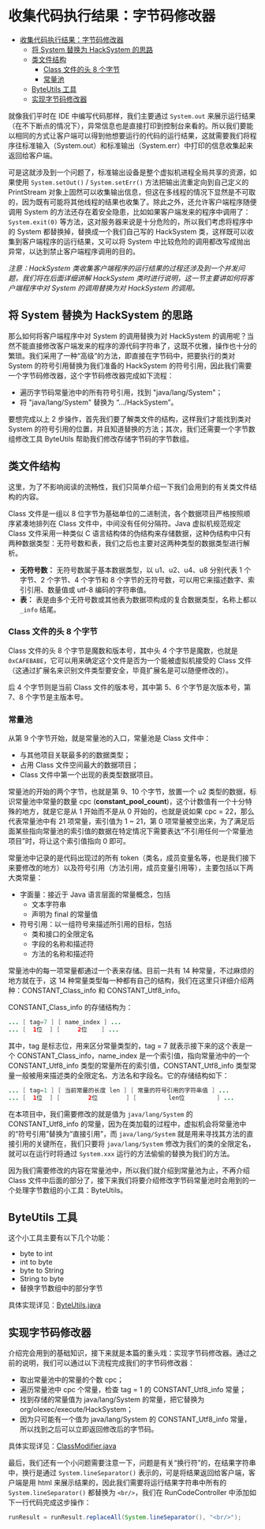 # 收集代码执行结果：字节码修改器

<!-- TOC -->

- [收集代码执行结果：字节码修改器](#收集代码执行结果字节码修改器)
    - [将 System 替换为 HackSystem 的思路](#将-system-替换为-hacksystem-的思路)
    - [类文件结构](#类文件结构)
        - [Class 文件的头 8 个字节](#class-文件的头-8-个字节)
        - [常量池](#常量池)
    - [ByteUtils 工具](#byteutils-工具)
    - [实现字节码修改器](#实现字节码修改器)

<!-- /TOC -->

就像我们平时在 IDE 中编写代码那样，我们主要通过 `System.out` 来展示运行结果（在不下断点的情况下），异常信息也是直接打印到控制台来看的。所以我们要能以相同的方式让客户端可以得到他想要运行的代码的运行结果，这就需要我们将程序往标准输入（System.out）和标准输出（System.err）中打印的信息收集起来返回给客户端。

可是这就涉及到一个问题了，标准输出设备是整个虚拟机进程全局共享的资源，如果使用 `System.setOut()` / `System.setErr()` 方法把输出流重定向到自己定义的 PrintStream 对象上固然可以收集输出信息，但这在多线程的情况下显然是不可取的，因为既有可能将其他线程的结果也收集了。除此之外，还允许客户端程序随便调用 System 的方法还存在着安全隐患，比如如果客户端发来的程序中调用了：`System.exit(0)` 等方法，这对服务器来说是十分危险的，所以我们考虑将程序中的 System 都替换掉，替换成一个我们自己写的 HackSystem 类，这样既可以收集到客户端程序的运行结果，又可以将 System 中比较危险的调用都改写成抛出异常，以达到禁止客户端程序调用的目的。

*注意：HackSystem 类收集客户端程序的运行结果的过程还涉及到一个并发问题，我们将在后面详细讲解 HackSystem 类时进行说明，这一节主要讲如何将客户端程序中对 System 的调用替换为对 HackSystem 的调用。*



## 将 System 替换为 HackSystem 的思路

那么如何将客户端程序中对 System 的调用替换为对 HackSystem 的调用呢？当然不能直接修改客户端发来的程序的源代码字符串了，这既不优雅，操作也十分的繁琐。我们采用了一种“高级”的方法，即直接在字节码中，把要执行的类对 System 的符号引用替换为我们准备的 HackSystem 的符号引用，因此我们需要一个字节码修改器，这个字节码修改器完成如下流程：

- 遍历字节码常量池中的所有符号引用，找到 "java/lang/System"；
- 将 "java/lang/System" 替换为 “.../HackSystem”。

要想完成以上 2 步操作，首先我们要了解类文件的结构，这样我们才能找到类对 System 的符号引用的位置，并且知道替换的方法；其次，我们还需要一个字节数组修改工具 ByteUtils 帮助我们修改存储字节码的字节数组。



## 类文件结构

这里，为了不影响阅读的流畅性，我们只简单介绍一下我们会用到的有关类文件结构的内容。

Class 文件是一组以 8 位字节为基础单位的二进制流，各个数据项目严格按照顺序紧凑地排列在 Class 文件中，中间没有任何分隔符。Java 虚拟机规范规定 Class 文件采用一种类似 C 语言结构体的伪结构来存储数据，这种伪结构中只有两种数据类型：无符号数和表，我们之后也主要对这两种类型的数据类型进行解析。

- **无符号数：** 无符号数属于基本数据类型，以 u1、u2、u4、u8 分别代表 1 个字节、2 个字节、4 个字节和 8 个字节的无符号数，可以用它来描述数字、索引引用、数量值或 utf-8 编码的字符串值。
- **表：** 表是由多个无符号数或其他表为数据项构成的复合数据类型，名称上都以 `_info` 结尾。

### Class 文件的头 8 个字节

Class 文件的头 8 个字节是魔数和版本号，其中头 4 个字节是魔数，也就是 `0xCAFEBABE`，它可以用来确定这个文件是否为一个能被虚拟机接受的 Class 文件（这通过扩展名来识别文件类型要安全，毕竟扩展名是可以随便修改的）。

后 4 个字节则是当前 Class 文件的版本号，其中第 5、6 个字节是次版本号，第 7、8 个字节是主版本号。

### 常量池

从第 9 个字节开始，就是常量池的入口，常量池是 Class 文件中：

- 与其他项目关联最多的的数据类型；
- 占用 Class 文件空间最大的数据项目；
- Class 文件中第一个出现的表类型数据项目。

常量池的开始的两个字节，也就是第 9、10 个字节，放置一个 u2 类型的数据，标识常量池中常量的数量 cpc (**constant_pool_count**)，这个计数值有一个十分特殊的地方，就是它是从 1 开始而不是从 0 开始的，也就是说如果 cpc = 22，那么代表常量池中有 21 项常量，索引值为 1 ~ 21，第 0 项常量被空出来，为了满足后面某些指向常量池的索引值的数据在特定情况下需要表达“不引用任何一个常量池项目”时，将让这个索引值指向 0 即可。

常量池中记录的是代码出现过的所有 token（类名，成员变量名等，也是我们接下来要修改的地方）以及符号引用（方法引用，成员变量引用等），主要包括以下两大类常量：

- 字面量：接近于 Java 语言层面的常量概念，包括
	- 文本字符串
	- 声明为 final 的常量值
- 符号引用：以一组符号来描述所引用的目标，包括
	- 类和接口的全限定名
	- 字段的名称和描述符
	- 方法的名称和描述符

常量池中的每一项常量都通过一个表来存储。目前一共有 14 种常量，不过麻烦的地方就在于，这 14 种常量类型每一种都有自己的结构，我们在这里只详细介绍两种：CONSTANT_Class_info 和 CONSTANT_Utf8_info。

CONSTANT_Class_info 的存储结构为：

```java
... [ tag=7 ] [ name_index ] ...
... [  1位  ] [     2位    ] ...
```

其中，tag 是标志位，用来区分常量类型的，tag = 7 就表示接下来的这个表是一个 CONSTANT_Class_info，name_index 是一个索引值，指向常量池中的一个 CONSTANT_Utf8_info 类型的常量所在的索引值，CONSTANT_Utf8_info 类型常量一般被用来描述类的全限定名、方法名和字段名。它的存储结构如下：

```java
... [ tag=1 ] [ 当前常量的长度 len ] [ 常量的符号引用的字符串值 ] ...
... [  1位  ] [        2位        ] [         len位         ] ...
```

在本项目中，我们需要修改的就是值为 `java/lang/System` 的 CONSTANT_Utf8_info 的常量，因为在类加载的过程中，虚拟机会将常量池中的“符号引用”替换为“直接引用”，而 `java/lang/System` 就是用来寻找其方法的直接引用的关键所在，我们只要将 `java/lang/System` 修改为我们的类的全限定名，就可以在运行时将通过 `System.xxx` 运行的方法偷偷的替换为我们的方法。

因为我们需要修改的内容在常量池中，所以我们就介绍到常量池为止，不再介绍 Class 文件中后面的部分了，接下来我们将要介绍修改字节码常量池时会用到的一个处理字节数组的小工具：ByteUtils。




## ByteUtils 工具

这个小工具主要有以下几个功能：

- byte to int
- int to byte
- byte to String
- String to byte
- 替换字节数组中的部分字节

具体实现详见：[ByteUtils.java](../src/main/java/org/olexec/execute/ByteUtils.java)



## 实现字节码修改器

介绍完会用到的基础知识，接下来就是本篇的重头戏：实现字节码修改器。通过之前的说明，我们可以通过以下流程完成我们的字节码修改器：

- 取出常量池中的常量的个数 cpc；
- 遍历常量池中 cpc 个常量，检查 tag = 1 的 CONSTANT_Utf8_info 常量；
- 找到存储的常量值为 java/lang/System 的常量，把它替换为 org/olexec/execute/HackSystem；
- 因为只可能有一个值为 java/lang/System 的 CONSTANT_Utf8_info 常量，所以找到之后可以立即返回修改后的字节码。

具体实现详见：[ClassModifier.java](../src/main/java/org/olexec/execute/ClassModifier.java)



最后，我们还有一个小问题需要注意一下，问题是有关“换行符”的，在结果字符串中，换行是通过 `System.lineSeparator()` 表示的，可是将结果返回给客户端，客户端是用 html 来展示结果的，因此我们需要将运行结果字符串中所有的 `System.lineSeparator()` 都替换为 `<br/>`，我们在 RunCodeController 中添加如下一行代码完成这步操作：

```java
runResult = runResult.replaceAll(System.lineSeparator(), "<br/>");
```

